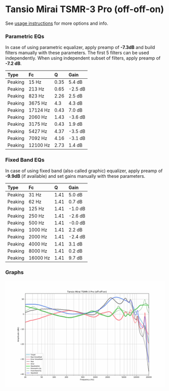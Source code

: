 # Tansio Mirai TSMR-3 Pro (off-off-on)
See [usage instructions](https://github.com/jaakkopasanen/AutoEq#usage) for more options and info.

### Parametric EQs
In case of using parametric equalizer, apply preamp of **-7.3dB** and build filters manually
with these parameters. The first 5 filters can be used independently.
When using independent subset of filters, apply preamp of **-7.2 dB**.

| Type    | Fc       |    Q | Gain    |
|:--------|:---------|:-----|:--------|
| Peaking | 15 Hz    | 0.35 | 5.4 dB  |
| Peaking | 213 Hz   | 0.65 | -2.5 dB |
| Peaking | 823 Hz   | 2.26 | 2.5 dB  |
| Peaking | 3675 Hz  | 4.3  | 4.3 dB  |
| Peaking | 17124 Hz | 0.43 | 7.0 dB  |
| Peaking | 2060 Hz  | 1.43 | -3.6 dB |
| Peaking | 3175 Hz  | 0.43 | 1.9 dB  |
| Peaking | 5427 Hz  | 4.37 | -3.5 dB |
| Peaking | 7092 Hz  | 4.16 | -3.1 dB |
| Peaking | 12100 Hz | 2.73 | 1.4 dB  |

### Fixed Band EQs
In case of using fixed band (also called graphic) equalizer, apply preamp of **-9.9dB**
(if available) and set gains manually with these parameters.

| Type    | Fc       |    Q | Gain    |
|:--------|:---------|:-----|:--------|
| Peaking | 31 Hz    | 1.41 | 5.0 dB  |
| Peaking | 62 Hz    | 1.41 | 0.7 dB  |
| Peaking | 125 Hz   | 1.41 | -1.0 dB |
| Peaking | 250 Hz   | 1.41 | -2.6 dB |
| Peaking | 500 Hz   | 1.41 | -0.0 dB |
| Peaking | 1000 Hz  | 1.41 | 2.2 dB  |
| Peaking | 2000 Hz  | 1.41 | -2.4 dB |
| Peaking | 4000 Hz  | 1.41 | 3.1 dB  |
| Peaking | 8000 Hz  | 1.41 | 0.2 dB  |
| Peaking | 16000 Hz | 1.41 | 9.7 dB  |

### Graphs
![](./Tansio%20Mirai%20TSMR-3%20Pro%20(off-off-on).png)